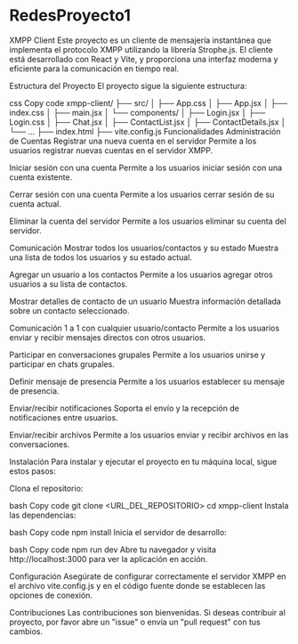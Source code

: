 # RedesProyecto1
XMPP Client
Este proyecto es un cliente de mensajería instantánea que implementa el protocolo XMPP utilizando la librería Strophe.js. El cliente está desarrollado con React y Vite, y proporciona una interfaz moderna y eficiente para la comunicación en tiempo real.

Estructura del Proyecto
El proyecto sigue la siguiente estructura:

css
Copy code
xmpp-client/
├── src/
│   ├── App.css
│   ├── App.jsx
│   ├── index.css
│   ├── main.jsx
│   └── components/
│       ├── Login.jsx
│       ├── Login.css
│       ├── Chat.jsx
│       ├── ContactList.jsx
│       ├── ContactDetails.jsx
│       └── ...
├── index.html
├── vite.config.js
Funcionalidades
Administración de Cuentas
Registrar una nueva cuenta en el servidor
Permite a los usuarios registrar nuevas cuentas en el servidor XMPP.

Iniciar sesión con una cuenta
Permite a los usuarios iniciar sesión con una cuenta existente.

Cerrar sesión con una cuenta
Permite a los usuarios cerrar sesión de su cuenta actual.

Eliminar la cuenta del servidor
Permite a los usuarios eliminar su cuenta del servidor.

Comunicación
Mostrar todos los usuarios/contactos y su estado
Muestra una lista de todos los usuarios y su estado actual.

Agregar un usuario a los contactos
Permite a los usuarios agregar otros usuarios a su lista de contactos.

Mostrar detalles de contacto de un usuario
Muestra información detallada sobre un contacto seleccionado.

Comunicación 1 a 1 con cualquier usuario/contacto
Permite a los usuarios enviar y recibir mensajes directos con otros usuarios.

Participar en conversaciones grupales
Permite a los usuarios unirse y participar en chats grupales.

Definir mensaje de presencia
Permite a los usuarios establecer su mensaje de presencia.

Enviar/recibir notificaciones
Soporta el envío y la recepción de notificaciones entre usuarios.

Enviar/recibir archivos
Permite a los usuarios enviar y recibir archivos en las conversaciones.

Instalación
Para instalar y ejecutar el proyecto en tu máquina local, sigue estos pasos:

Clona el repositorio:

bash
Copy code
git clone <URL_DEL_REPOSITORIO>
cd xmpp-client
Instala las dependencias:

bash
Copy code
npm install
Inicia el servidor de desarrollo:

bash
Copy code
npm run dev
Abre tu navegador y visita http://localhost:3000 para ver la aplicación en acción.

Configuración
Asegúrate de configurar correctamente el servidor XMPP en el archivo vite.config.js y en el código fuente donde se establecen las opciones de conexión.

Contribuciones
Las contribuciones son bienvenidas. Si deseas contribuir al proyecto, por favor abre un "issue" o envía un "pull request" con tus cambios.
